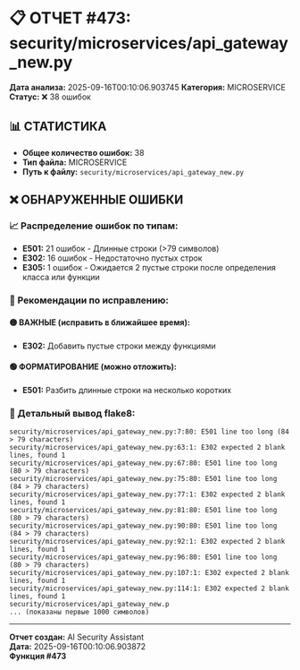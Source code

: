 # 📋 ОТЧЕТ #473: security/microservices/api_gateway_new.py

**Дата анализа:** 2025-09-16T00:10:06.903745
**Категория:** MICROSERVICE
**Статус:** ❌ 38 ошибок

## 📊 СТАТИСТИКА

- **Общее количество ошибок:** 38
- **Тип файла:** MICROSERVICE
- **Путь к файлу:** `security/microservices/api_gateway_new.py`

## ❌ ОБНАРУЖЕННЫЕ ОШИБКИ

### 📈 Распределение ошибок по типам:

- **E501:** 21 ошибок - Длинные строки (>79 символов)
- **E302:** 16 ошибок - Недостаточно пустых строк
- **E305:** 1 ошибок - Ожидается 2 пустые строки после определения класса или функции

### 🎯 Рекомендации по исправлению:

#### 🟡 ВАЖНЫЕ (исправить в ближайшее время):
- **E302:** Добавить пустые строки между функциями

#### 🟢 ФОРМАТИРОВАНИЕ (можно отложить):
- **E501:** Разбить длинные строки на несколько коротких

### 📝 Детальный вывод flake8:

```
security/microservices/api_gateway_new.py:7:80: E501 line too long (84 > 79 characters)
security/microservices/api_gateway_new.py:63:1: E302 expected 2 blank lines, found 1
security/microservices/api_gateway_new.py:67:80: E501 line too long (80 > 79 characters)
security/microservices/api_gateway_new.py:75:80: E501 line too long (84 > 79 characters)
security/microservices/api_gateway_new.py:77:1: E302 expected 2 blank lines, found 1
security/microservices/api_gateway_new.py:81:80: E501 line too long (80 > 79 characters)
security/microservices/api_gateway_new.py:90:80: E501 line too long (84 > 79 characters)
security/microservices/api_gateway_new.py:92:1: E302 expected 2 blank lines, found 1
security/microservices/api_gateway_new.py:96:80: E501 line too long (80 > 79 characters)
security/microservices/api_gateway_new.py:107:1: E302 expected 2 blank lines, found 1
security/microservices/api_gateway_new.py:114:1: E302 expected 2 blank lines, found 1
security/microservices/api_gateway_new.p
... (показаны первые 1000 символов)
```

---
**Отчет создан:** AI Security Assistant  
**Дата:** 2025-09-16T00:10:06.903872  
**Функция #473**
